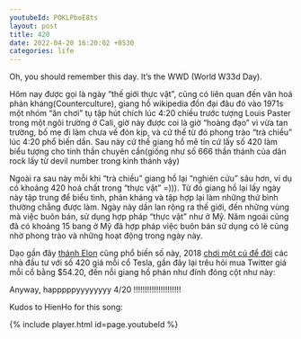```yaml
---
youtubeId: POKLPboE8ts
layout: post
title: 420
date: 2022-04-20 16:20:02 +0530
categories: life
---
```


Oh, you should remember this day. It’s the WWD (World W33d Day).

Hôm nay được gọi là ngày “thế giới thực vật”, cũng có liên quan đến văn hoá phản kháng(Counterculture), giang hồ wikipedia đồn đại đâu đó vào 1971s một nhóm “ăn chơi” tụ tập hút chích lúc 4:20 chiều trước tượng Louis Paster trong một ngôi trường ở Cali, giờ này được coi là giờ “hoàng đạo” vì vừa tan trường, bố mẹ đi làm chưa về đón kịp, và cứ thế từ đó phong trào “trà chiều” lúc 4:20 phổ biến dần. Sau này cứ thế giang hồ mê tín cứ lấy số 420 làm biểu tượng cho tinh thần chuyên cần(giống như số 666 thần thánh của dân rock lấy từ devil number trong kinh thánh vậy)

Ngoài ra sau này mỗi khi “trà chiều” giang hồ lại “nghiên cứu” sâu hơn, ví dụ có khoảng 420 hoá chất trong “thực vật” =))). Từ đó giang hồ lại lấy ngày này tập trung để biểu tình, phản kháng và tập hợp lại làm những thứ bình thường chẳng được làm. Ngày này dần lan rộng ra thế giới, đến những vùng mà việc buôn bán, sử dụng hợp pháp “thực vật” như ở Mỹ. Năm ngoái cũng đã có khoảng 15 bang ở Mỹ đã hợp pháp việc buôn bán sử dụng có lẽ cũng nhờ phong trào và những hoạt động trong ngày này.

Dạo gần đây [thánh Elon](https://web.archive.org/web/20220525145051/https://twitter.com/elonmusk/status/1324595039742222337) cũng phổ biến số này, 2018 [chơi một cú để đời](https://web.archive.org/web/20220527070302/https://twitter.com/elonmusk/status/1026872652290379776) các nhà đầu tư với số 420 giá mỗi cổ Tesla, gần đây lại trêu hỏi mua Twitter giá mỗi cổ bằng $54.20, đến nỗi giang hồ phán như đính đóng cột như này:


Anyway, happpppyyyyyyyy 4/20 !!!!!!!!!!!!!!!!!!!!!

Kudos to HienHo for this song: 

{% include player.html id=page.youtubeId %}

